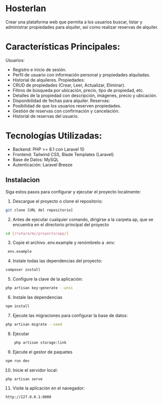 
# Hosterlan

Crear una plataforma web que permita a los usuarios buscar, listar y administrar propiedades para alquiler, así como realizar reservas de alquiler.

# Características Principales:
 Usuarios:
- Registro e inicio de sesión.
- Perfil de usuario con información personal y propiedades alquiladas.
- Historial de alquileres.
Propiedades:
- CRUD de propiedades (Crear, Leer, Actualizar, Eliminar).
- Filtros de búsqueda por ubicación, precio, tipo de propiedad, etc.
- Detalles de la propiedad con descripción, imágenes, precio y ubicación.
- Disponibilidad de fechas para alquiler.
Reservas:
- Posibilidad de que los usuarios reserven propiedades.
- Gestión de reservas con confirmación y cancelación.
- Historial de reservas del usuario.

# Tecnologías Utilizadas:
- Backend: PHP >= 8.1  con Laravel 10
- Frontend: Tailwind CSS, Blade Templates (Laravel)
- Base de Datos: MySQL
- Autenticación: Laravel Breeze 
## Instalacion
Siga estos pasos para configurar y ejecutar el proyecto localmente:



1. Descargue el proyecto o clone el repositorio:

```bash
git clone [URL del repositorio]
```
2. Antes de ejecutar cualquier comando, dirigirse a la carpeta ap,
   que se encuentra en el directorio principal del proyecto
```bash
cd [/ruta/a/mi/proyecto/app/]
```
3. Copie el archivo .env.example y renómbrelo a .env:
```bash
 env.example 
```
4. Instale todas las dependencias del proyecto:
```bash
composer install
```
5. Configure la clave de la aplicación:
``` bash
php artisan key:generate --ansi
```
6. Instale las dependencias 
```bash
npm install
```
7. Ejecute las migraciones para configurar la base de datos:
```bash
php artisan migrate --seed
```
8.  Ejecutar
```bash
    php artisan storage:link 
```
9. Ejecute el gestor de paquetes 

```bash
npm run dev
```
10. Inicie el servidor local:

```bash
php artisan serve
```
11. Visite la aplicación en el navegador:
```bash
http://127.0.0.1:8000
```


